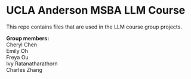 # UCLA Anderson MSBA LLM Course

This repo contains files that are used in the LLM course group projects.

**Group members:**<br>
Cheryl Chen<br>
Emily Oh<br>
Freya Ou<br>
Ivy Ratanatharathorn<br>
Charles Zhang
